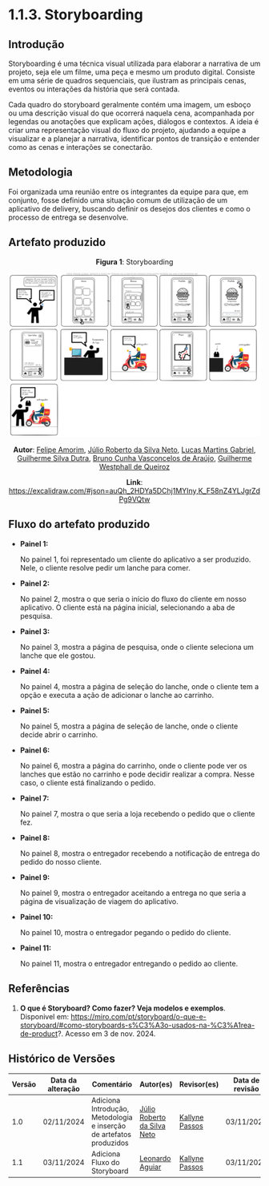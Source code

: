 # 1.1.3. Storyboarding

## Introdução

Storyboarding é uma técnica visual utilizada para elaborar a narrativa de um projeto, seja ele um filme, uma peça e mesmo um produto digital. Consiste em uma série de quadros sequenciais, que ilustram as principais cenas, eventos ou interações da história que será contada.

Cada quadro do storyboard geralmente contém uma imagem, um esboço ou uma descrição visual do que ocorrerá naquela cena, acompanhada por legendas ou anotações que explicam ações, diálogos e contextos. A ideia é criar uma representação visual do fluxo do projeto, ajudando a equipe a visualizar e a planejar a narrativa, identificar pontos de transição e entender como as cenas e interações se conectarão.

## Metodologia

Foi organizada uma reunião entre os integrantes da equipe para que, em conjunto, fosse definido uma situação comum de utilização de um aplicativo de delivery, buscando definir os desejos dos clientes e como o processo de entrega se desenvolve.

## Artefato produzido

<center>

**Figura 1**: Storyboarding

![Storyboarding](assets/storyboarding.png)

**Autor**: [Felipe Amorim](https://github.com/lipeaaraujo), [Júlio Roberto da Silva Neto](https://github.com/JulioR2022),
[Lucas Martins Gabriel](https://github.com/martinsglucas), [Guilherme Silva Dutra](https://github.com/GuiDutra21), [Bruno Cunha Vasconcelos de Araújo](https://github.com/brunocva), [Guilherme Westphall de Queiroz](https://github.com/west7)

**Link**: https://excalidraw.com/#json=auQh_2HDYa5DChj1MYIny,K_F58nZ4YLJgrZdPg9VQtw
</center>

## Fluxo do artefato produzido

* **Painel 1:**

    No painel 1, foi representado um cliente do aplicativo a ser produzido. Nele, o cliente resolve pedir um lanche para comer.

* **Painel 2:**

    No painel 2, mostra o que seria o início do fluxo do cliente em nosso aplicativo. O cliente está na página inicial, selecionando a aba de pesquisa.

* **Painel 3:**

    No painel 3, mostra a página de pesquisa, onde o cliente seleciona um lanche que ele gostou.

* **Painel 4:**

    No painel 4, mostra a página de seleção do lanche, onde o cliente tem a opção e executa a ação de adicionar o lanche ao carrinho.

* **Painel 5:**

    No painel 5, mostra a página de seleção de lanche, onde o cliente decide abrir o carrinho.

* **Painel 6:**
    
    No painel 6, mostra a página do carrinho, onde o cliente pode ver os lanches que estão no carrinho e pode decidir realizar a compra. Nesse caso, o cliente está finalizando o pedido.

* **Painel 7:**
    
    No painel 7, mostra o que seria a loja recebendo o pedido que o cliente fez.

* **Painel 8:**

    No painel 8, mostra o entregador recebendo a notificação de entrega do pedido do nosso cliente.

* **Painel 9:**

    No painel 9, mostra o entregador aceitando a entrega no que seria a página de visualização de viagem do aplicativo.

* **Painel 10:**

    No painel 10, mostra o entregador pegando o pedido do cliente.

* **Painel 11:**

    No painel 11, mostra o entregador entregando o pedido ao cliente.

## Referências

1. **O que é Storyboard? Como fazer? Veja modelos e exemplos**. Disponivel em: https://miro.com/pt/storyboard/o-que-e-storyboard/#como-storyboards-s%C3%A3o-usados-na-%C3%A1rea-de-product?. Acesso em 3 de nov. 2024.

## Histórico de Versões

| Versão | Data da alteração | Comentário | Autor(es) | Revisor(es) | Data de revisão |
|--------|-----------|-----------|-----------|-------------|-------------|
| 1.0 | 02/11/2024 | Adiciona Introdução, Metodologia e inserção de artefatos produzidos  | [Júlio Roberto da Silva Neto](https://github.com/JulioR2022) | [Kallyne Passos](https://github.com/kalipassos) | 03/11/2024 |
| 1.1 | 03/11/2024 | Adiciona Fluxo do Storyboard  | [Leonardo Aguiar](https://github.com/Leonardo0o0) | [Kallyne Passos](https://github.com/kalipassos) | 03/11/2024 |

